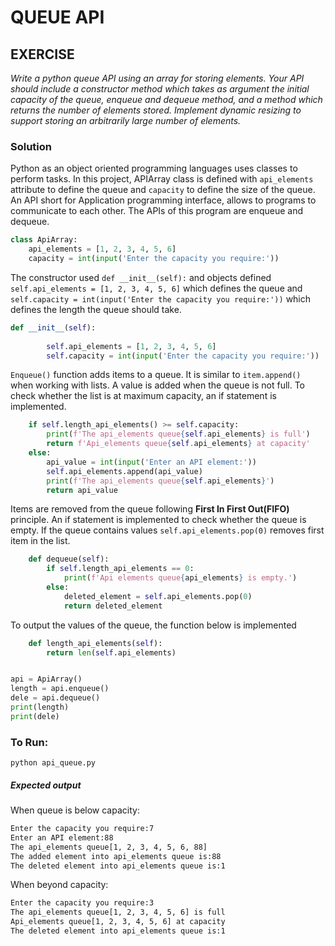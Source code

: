 # QUEUE API 

## EXERCISE

 *Write a python queue API using an array for storing elements. Your API should include a constructor method which takes as argument the initial capacity of the queue, enqueue and dequeue method, and a method which returns the number of elements stored. Implement dynamic resizing to support storing an arbitrarily large number of elements.*

 ### Solution

Python as an object oriented programming languages uses classes to perform tasks.
In this project,  APIArray class is defined with `api_elements` attribute to define the queue and `capacity` to define the size of the queue. An API short for Application programming interface, allows to programs to communicate to each other. The APIs of this program are enqueue and dequeue.

```python
class ApiArray:
    api_elements = [1, 2, 3, 4, 5, 6]
    capacity = int(input('Enter the capacity you require:'))
```

The constructor used `def __init__(self):` and objects defined `self.api_elements = [1, 2, 3, 4, 5, 6]` which defines the queue and `self.capacity = int(input('Enter the capacity you require:'))` which defines the length the queue should take.

```python
def __init__(self):
        
        self.api_elements = [1, 2, 3, 4, 5, 6]
        self.capacity = int(input('Enter the capacity you require:'))
```

`Enqueue()` function  adds items to a queue. It is similar to `item.append()` when working with lists. A value is added when the queue is not full. To check whether the list is at maximum capacity, an if statement is implemented.

```python
    if self.length_api_elements() >= self.capacity:
        print(f'The api_elements queue{self.api_elements} is full')
        return f'Api_elements queue{self.api_elements} at capacity'
    else:
        api_value = int(input('Enter an API element:'))
        self.api_elements.append(api_value)
        print(f'The api_elements queue{self.api_elements}')
        return api_value
```

Items are removed from the queue following **First In First Out(FIFO)** principle. An if statement is implemented to check whether the queue is empty. If the queue contains values `self.api_elements.pop(0)` removes first item in the list.

```python
    def dequeue(self):
        if self.length_api_elements == 0:
            print(f'Api elements queue{api_elements} is empty.')
        else:
            deleted_element = self.api_elements.pop(0)
            return deleted_element
```

To output the values of the queue, the function below is implemented

```python
    def length_api_elements(self):
        return len(self.api_elements)


api = ApiArray()
length = api.enqueue()
dele = api.dequeue()
print(length)
print(dele)
```

### To Run:

`python api_queue.py`

##### Expected output
When queue is below capacity:

```sh
Enter the capacity you require:7
Enter an API element:88
The api_elements queue[1, 2, 3, 4, 5, 6, 88]    
The added element into api_elements queue is:88 
The deleted element into api_elements queue is:1
```

When beyond capacity:

```sh
Enter the capacity you require:3
The api_elements queue[1, 2, 3, 4, 5, 6] is full
Api_elements queue[1, 2, 3, 4, 5, 6] at capacity
The deleted element into api_elements queue is:1
```
